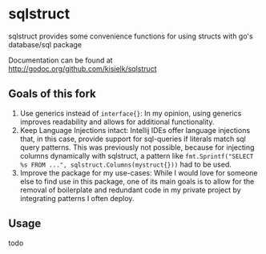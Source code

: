 # sqlstruct

sqlstruct provides some convenience functions for using structs with go's database/sql package

Documentation can be found at http://godoc.org/github.com/kisielk/sqlstruct

## Goals of this fork

1. Use generics instead of `interface{}`: In my opinion, using generics improves readability and allows for additional functionality.
2. Keep Language Injections intact: Intellij IDEs offer language injections that, in this case, provide support for sql-queries if literals match sql query patterns. This was previously not possible, because for injecting columns dynamically with sqlstruct, a pattern like `fmt.Sprintf("SELECT %s FROM ...", sqlstruct.Columns(mystruct{}))` had to be used.
3. Improve the package for my use-cases: While I would love for someone else to find use in this package, one of its main goals is to allow for the removal of boilerplate and redundant code in my private project by integrating patterns I often deploy.

## Usage

todo